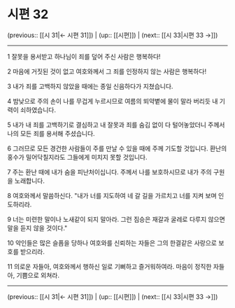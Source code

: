 # 시편 32

(previous:: [[시 31|← 시편 31]]) | (up:: [[시편]]) | (next:: [[시 33|시편 33 →]])

***




1 
잘못을 용서받고 하나님이 죄를 덮어 주신 사람은 행복하다! 



2 
마음에 거짓된 것이 없고 여호와께서 그 죄를 인정하지 않는 사람은 행복하다! 



3 
내가 죄를 고백하지 않았을 때에는 종일 신음하다가 지쳤습니다. 



4 
밤낮으로 주의 손이 나를 무겁게 누르시므로 여름의 뙤약볕에 물이 말라 버리듯 내 기력이 쇠하였습니다. 



5 
내가 내 죄를 고백하기로 결심하고 내 잘못과 죄를 숨김 없이 다 털어놓았더니 주께서 나의 모든 죄를 용서해 주셨습니다. 



6 
그러므로 모든 경건한 사람들이 주를 만날 수 있을 때에 주께 기도할 것입니다. 환난의 홍수가 밀어닥칠지라도 그들에게 미치지 못할 것입니다. 



7 
주는 환난 때에 내가 숨을 피난처이십니다. 주께서 나를 보호하시므로 내가 주의 구원을 노래합니다. 



8 
여호와께서 말씀하신다. "내가 너를 지도하여 네 갈 길을 가르치고 너를 지켜 보며 인도하리라. 



9 
너는 미련한 말이나 노새같이 되지 말아라. 그런 짐승은 재갈과 굴레로 다루지 않으면 말을 듣지 않을 것이다." 



10 
악인들은 많은 슬픔을 당하나 여호와를 신뢰하는 자들은 그의 한결같은 사랑으로 보호를 받으리라. 



11 
의로운 자들아, 여호와께서 행하신 일로 기뻐하고 즐거워하여라. 마음이 정직한 자들아, 기쁨으로 외쳐라.

***

(previous:: [[시 31|← 시편 31]]) | (up:: [[시편]]) | (next:: [[시 33|시편 33 →]])
